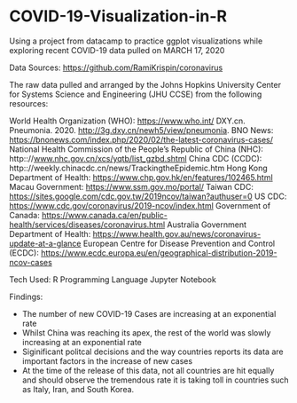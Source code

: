 # COVID-19-Visualization-in-R
Using a project from datacamp to practice ggplot visualizations while exploring recent COVID-19 data pulled on MARCH 17, 2020

Data Sources: https://github.com/RamiKrispin/coronavirus

The raw data pulled and arranged by the Johns Hopkins University Center for Systems Science and Engineering (JHU CCSE) from the following resources:

World Health Organization (WHO): https://www.who.int/
DXY.cn. Pneumonia. 2020. http://3g.dxy.cn/newh5/view/pneumonia.
BNO News: https://bnonews.com/index.php/2020/02/the-latest-coronavirus-cases/
National Health Commission of the People’s Republic of China (NHC): http:://www.nhc.gov.cn/xcs/yqtb/list_gzbd.shtml
China CDC (CCDC): http:://weekly.chinacdc.cn/news/TrackingtheEpidemic.htm
Hong Kong Department of Health: https://www.chp.gov.hk/en/features/102465.html
Macau Government: https://www.ssm.gov.mo/portal/
Taiwan CDC: https://sites.google.com/cdc.gov.tw/2019ncov/taiwan?authuser=0
US CDC: https://www.cdc.gov/coronavirus/2019-ncov/index.html
Government of Canada: https://www.canada.ca/en/public-health/services/diseases/coronavirus.html
Australia Government Department of Health: https://www.health.gov.au/news/coronavirus-update-at-a-glance
European Centre for Disease Prevention and Control (ECDC): https://www.ecdc.europa.eu/en/geographical-distribution-2019-ncov-cases

Tech Used: 
R Programming Language
Jupyter Notebook

Findings:
- The number of new COVID-19 Cases are increasing at an exponential rate
- Whilst China was reaching its apex, the rest of the world was slowly increasing at an exponential rate
- Siginificant politcal decisions and the way countries reports its data are important factors in the increase of new cases
- At the time of the release of this data, not all countries are hit equally and should observe the tremendous rate it is taking toll in countries such as Italy, Iran, and South Korea.
